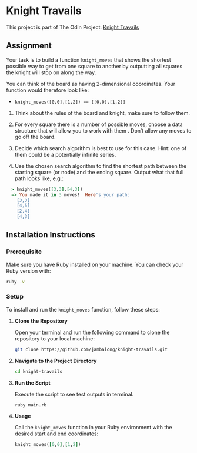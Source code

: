 # Knight Travails

This project is part of The Odin Project: [Knight Travails](https://www.theodinproject.com/lessons/ruby-knights-travails)

## Assignment

Your task is to build a function `knight_moves` that shows the shortest possible way to get from one square to another by outputting all squares the knight will stop on along the way.

You can think of the board as having 2-dimensional coordinates. Your function would therefore look like:

* `knight_moves([0,0],[1,2]) == [[0,0],[1,2]]`

1. Think about the rules of the board and knight, make sure to follow them.

2. For every square there is a number of possible moves, choose a data structure that will allow you to work with them . Don’t allow any moves to go off the board.
 
3. Decide which search algorithm is best to use for this case. Hint: one of them could be a potentially infinite series.

4. Use the chosen search algorithm to find the shortest path between the starting square (or node) and the ending square. Output what that full path looks like, e.g.:

```ruby
  > knight_moves([3,3],[4,3])
  => You made it in 3 moves!  Here's your path:
    [3,3]
    [4,5]
    [2,4]
    [4,3]
```

## Installation Instructions

### Prerequisite

Make sure you have Ruby installed on your machine. You can check your Ruby version with:
```bash
ruby -v
```

### Setup

To install and run the `knight_moves` function, follow these steps:

1. **Clone the Repository**

   Open your terminal and run the following command to clone the repository to your local machine:
   ```bash
   git clone https://github.com/jambalong/knight-travails.git
   ```

2. **Navigate to the Project Directory**  
   ```bash
   cd knight-travails
   ```

3. **Run the Script**

   Execute the script to see test outputs in terminal.
   ```bash
   ruby main.rb
   ```

4. **Usage**

   Call the `knight_moves` function in your Ruby environment with the desired start and end coordinates:
   ```ruby
   knight_moves([0,0],[1,2])
   ```
